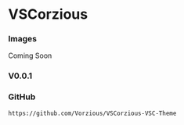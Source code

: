 # VSCorzious
### Images
Coming Soon

### V0.0.1


### GitHub
`https://github.com/Vorzious/VSCorzious-VSC-Theme`